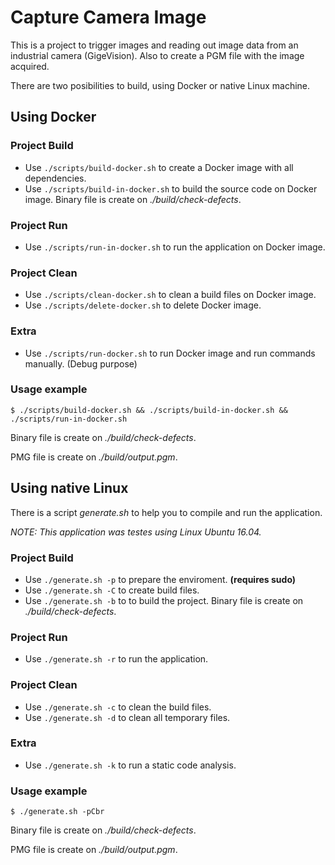 # Capture Camera Image
This is a project to trigger images and reading out image data from an industrial camera (GigeVision). Also to create a PGM file with the image acquired.

There are two posibilities to build, using Docker or native Linux machine.

## Using Docker
### Project Build

 * Use ```./scripts/build-docker.sh``` to create a Docker image with all dependencies.
 * Use ```./scripts/build-in-docker.sh``` to build the source code on Docker image. Binary file is create on _./build/check-defects_.

### Project Run

 * Use ```./scripts/run-in-docker.sh``` to run the application on Docker image.

### Project Clean

 * Use ```./scripts/clean-docker.sh``` to clean a build files on Docker image.
 * Use ```./scripts/delete-docker.sh``` to delete Docker image.

### Extra

 * Use ```./scripts/run-docker.sh``` to run Docker image and run commands manually. (Debug purpose)

### Usage example

```$ ./scripts/build-docker.sh && ./scripts/build-in-docker.sh && ./scripts/run-in-docker.sh```

Binary file is create on _./build/check-defects_.

PMG file is create on _./build/output.pgm_.

## Using native Linux
There is a script _generate.sh_ to help you to compile and run the application.

_NOTE: This application was testes using Linux Ubuntu 16.04._

### Project Build

 * Use ```./generate.sh -p``` to prepare the enviroment. __(requires sudo)__
 * Use ```./generate.sh -C``` to create build files.
 * Use ```./generate.sh -b``` to to build the project. Binary file is create on _./build/check-defects_.

### Project Run

 * Use ```./generate.sh -r``` to run the application.

### Project Clean

 * Use ```./generate.sh -c``` to clean the build files.
 * Use ```./generate.sh -d``` to clean all temporary files.

### Extra
 * Use ```./generate.sh -k``` to run a static code analysis.

### Usage example

```$ ./generate.sh -pCbr```

Binary file is create on _./build/check-defects_.

PMG file is create on _./build/output.pgm_.
